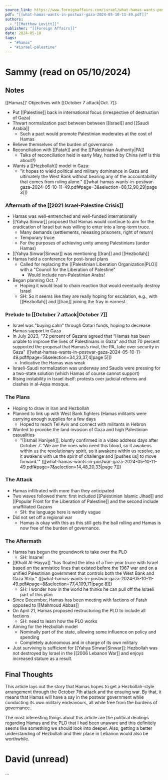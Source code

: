```yaml
---
source_link: https://www.foreignaffairs.com/israel/what-hamas-wants-postwar-gaza
pdf: "[[what-hamas-wants-in-postwar-gaza-2024-05-10-11-49.pdf]]"
authors:
  - "[[Matthew Levitt]]"
publisher: "[[Foreign Affairs]]"
date: 2024-05-10
tags:
  - "#hamas"
  - "#israel-palestine"
---
```

# Sammy (read on 05/10/2024)
## Notes
[[Hamas]]' Objectives with [[October 7 attack|Oct. 7]]:
* Put [[Palestine]] back in international focus (irrespective of destruction of Gaza)
* Thwart normalization pact between between [[Israel]] and [[Saudi Arabia]]
	* Such a pact would promote Palestinian moderates at the cost of Hamas
* Relieve themselves of the burden of governance
* Reconciliation with [[Fatah]] and the [[Palestinian Authority|PA]]
	* Talks of reconciliation held in early May, hosted by China (wtf is this about?)
* Wants a [[Hezbollah]] model in Gaza:
	* "it hopes to wield political and military dominance in Gaza and ultimately the West Bank without bearing any of the accountability that comes from ruling alone." ([[what-hamas-wants-in-postwar-gaza-2024-05-10-11-49.pdf#page=3&selection=88,12,90,29|page 3]])
### Aftermath of the [[2021 Israel-Palestine Crisis]]
* Hamas was well-entrenched and well-funded internationally
*  [[Yahya Sinwar]] proposed that Hamas would continue to aim for the eradication of Israel but was willing to enter into a long-term truce.
	* Many demands (settlements, releasing prisoners, right of return)
	* Temporary truce
	* For the purposes of achieving unity among Palestinians (under Hamas)
* [[Yahya Sinwar|Sinwar]] was mentioning [[Iran]] and [[Hezbollah]]
* Hamas held a conference for post-Israel plans
	* Called for replacing the [[Palestinian Liberation Organization|PLO]] with a "Council for the Liberation of Palestine"
		* Would include non-Palestinian Arabs!
* Began planning Oct. 7
	* Hoping it would lead to chain reaction that would eventually destroy Israel
	* SH: So it seems like they are really hoping for escalation, e.g., with [[Hezbollah]] and [[Iran]] joining the fray in earnest.
### Prelude to [[October 7 attack|October 7]]
* Israel was "buying calm" through Qatari funds, hoping to decrease Hamas support in Gaza
* In July 2023, "72 percent of Gazans agreed that “Hamas has been unable to improve the lives of Palestinians in Gaza” and that 70 percent supported the proposal that Hamas’s rival, the PA, take over security in Gaza" ([[what-hamas-wants-in-postwar-gaza-2024-05-10-11-49.pdf#page=5&selection=34,23,37,4|page 5]])
	* Indicative the Hamas was weak
* Israeli-Saudi normalization was underway and Saudis were pressing for a two-state solution (which Hamas of course cannot support)
* Rising instability in Israel itself: protests over judicial reforms and clashes in al-Aqsa mosque.
### The Plans
* Hoping to draw in Iran and Hezbollah
* Planned to link up with West Bank fighters (Hamas militants were carrying enough supplies for a few days
	* Hoped to reach Tel Aviv and connect with militants in Hebron
* Wanted to provoke the land invasion of Gaza and high Palestinian casualities
	* "[[Ismail Haniyeh]], bluntly confirmed in a video address days after October 7: 'We are the ones who need this blood, so it awakens within us the revolutionary spirit, so it awakens within us resolve, so it awakens with us the spirit of challenge and \[pushes us\] to move forward.'" ([[what-hamas-wants-in-postwar-gaza-2024-05-10-11-49.pdf#page=7&selection=14,48,20,33|page 7]])
### The Attack
* Hamas infiltrated with more than they anticipated
* Two waves followed them: first included [[Palestinian Islamic Jihad]] and [[Popular Front for the Liberation of Palestine]] and the second include unaffiliated Gazans
	* SH: the language here is weirdly vague
* Did not set off a regional war
	* Hamas is okay with this as this still gets the ball rolling and Hamas is now free of the burden of governance.
### The Aftermath
* Hamas has begun the groundwork to take over the PLO
	* SH: Insane!
* [[Khalil Al-Hayya]] "has floated the idea of a five-year truce with Israel based on the armistice lines that existed before the 1967 war and on a unified Palestinian government that controls both the West Bank and Gaza Strip." ([[what-hamas-wants-in-postwar-gaza-2024-05-10-11-49.pdf#page=8&selection=77,4,109,71|page 8]])
	* SH: I wonder how in the world he thinks he can pull off the Israeli part of this plan
* Since December, Hamas has been meeting with factions of Fatah opposed to [[Mahmoud Abbas]]
* On April 21, Hamas proposed restructuring the PLO to include all factions
	* SH: need to learn how the PLO works
* Aiming for the Hezbollah model
	* Nominally part of the state, allowing some influence on policy and spending
	* Completely autonomous and in charge of its own military
* Just surviving is sufficient for [[Yahya Sinwar|Sinwar]]: Hezbollah was not destroyed by Israel in the [[2006 Lebanon War]] and enjoys increased stature as a result.
## Final Thoughts
This article lays out the story that Hamas hopes to get a Hezbollah-style arrangement through the October 7th attack and the ensuing war. By that, it means that Hamas will have a say in the postwar government while conducting its own military endeavours, all while free from the burdens of governance.

The most interesting things about this article are the political dealings regarding Hamas and the PLO that I had been unaware and this definitely seems like something we should look into deeper. Also, getting a better understanding of Hezbollah and their place in Lebanon would also be worthwhile.
# David (unread)

...